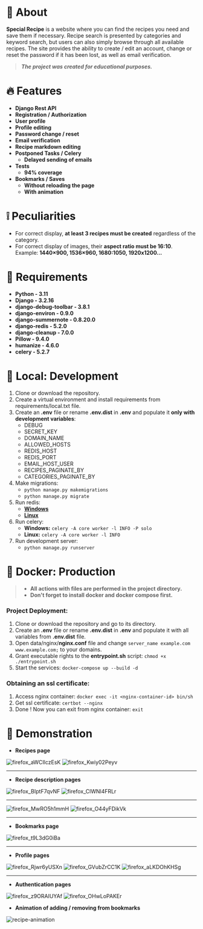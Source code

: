 # 📃 About

**Special Recipe** is a website where you can find the recipes you need and save them if necessary.
Recipe search is presented by categories and keyword search, but users can also simply browse through 
all available recipes.
The site provides the ability to create / edit an account, change or reset the password if it has been lost, 
as well as email verification.

> ***The project was created for educational purposes.***

# 🔥 Features

* **Django Rest API**
* **Registration / Authorization**
* **User profile**
* **Profile editing**
* **Password change / reset**
* **Email verification**
* **Recipe markdown editing**
* **Postponed Tasks / Celery**
  * **Delayed sending of emails**
* **Tests**
  * **94% coverage**
* **Bookmarks / Saves**
  * **Without reloading the page**
  * **With animation**

# ❕ Peculiarities

* For correct display, **at least 3 recipes must be created** regardless of the category.
* For correct display of images, their **aspect ratio must be 16:10**. Example: **1440×900, 1536×960, 1680:1050, 1920x1200...**

# 📜 Requirements

* **Python - 3.11**
* **Django - 3.2.16**
* **django-debug-toolbar - 3.8.1**
* **django-environ - 0.9.0**
* **django-summernote - 0.8.20.0**
* **django-redis - 5.2.0**
* **django-cleanup - 7.0.0**
* **Pillow - 9.4.0**
* **humanize - 4.6.0**
* **celery - 5.2.7**

# 💽 Local: Development

1. Clone or download the repository.
2. Create a virtual environment and install requirements from requirements/local.txt file.
3. Create an **.env** file or rename **.env.dist** in **.env** and populate it **only with development variables**:
   * DEBUG
   * SECRET_KEY
   * DOMAIN_NAME
   * ALLOWED_HOSTS
   * REDIS_HOST
   * REDIS_PORT
   * EMAIL_HOST_USER
   * RECIPES_PAGINATE_BY
   * CATEGORIES_PAGINATE_BY
4. Make migrations:
   * `python manage.py makemigrations`
   * `python manage.py migrate`
5. Run redis:
   * [**Windows**](https://github.com/microsoftarchive/redis/releases)
   * [**Linux**](https://www.digitalocean.com/community/tutorials/how-to-install-and-secure-redis-on-ubuntu-22-04)
6. Run celery:
   * **Windows:** `celery -A core worker -l INFO -P solo`
   * **Linux:** `celery -A core worker -l INFO`
7. Run development server:
   * `python manage.py runserver`

# 🐳 Docker: Production

> * **All actions with files are performed in the project directory.**
> * **Don't forget to install docker and docker compose first.**
 
### Project Deployment:

1. Clone or download the repository and go to its directory.
2. Create an **.env** file or rename **.env.dist** in **.env** and populate it with all variables from **.env.dist** file.
3. Open data/nginx/**nginx.conf** file and change `server_name example.com www.example.com;` to your domains.
4. Grant executable rights to the **entrypoint.sh** script: `chmod +x ./entrypoint.sh`
5. Start the services: `docker-compose up --build -d`

### Obtaining an ssl certificate:

1. Access nginx container: `docker exec -it <nginx-container-id> bin/sh`
2. Get ssl certificate: `certbot --nginx`
3. Done ! Now you can exit from nginx container: `exit`

# 🌄 Demonstration
* **Recipes page**

![firefox_aWCIlczEsK](https://user-images.githubusercontent.com/97694131/220066734-baa81672-6c34-4493-a734-25923d7e2dd5.jpg)
![firefox_Kwiy02Peyv](https://user-images.githubusercontent.com/97694131/220066751-f4e56670-b28f-46b1-a2d4-2f8be6f56dff.png)
<hr>

* **Recipe description pages**

![firefox_BIptF7qvNF](https://user-images.githubusercontent.com/97694131/220067183-6f268b3f-4df7-40a8-9a0d-1e22fd434b10.png)
![firefox_ClWNl4FRLr](https://user-images.githubusercontent.com/97694131/220067195-5c6fce3f-486e-41df-b269-514256f3d2b6.png)
<hr>

![firefox_MwRO5h1mmH](https://user-images.githubusercontent.com/97694131/220067240-2a42cc0a-e34e-4a6c-bf21-e44381d398d6.png)
![firefox_O44yFDikVk](https://user-images.githubusercontent.com/97694131/220067264-7c6a5fcf-1216-44b6-906f-90e4cdfc3f6d.png)
<hr>

* **Bookmarks page**

![firefox_t9L3dG0iBa](https://user-images.githubusercontent.com/97694131/222557584-4e93b400-62d9-4954-8154-fd2b1eff4a92.png)
<hr>

* **Profile pages**

![firefox_Rjwr6yUSXn](https://user-images.githubusercontent.com/97694131/228260132-94c3b088-46b7-4188-8f1b-a2279133ea9b.png)
![firefox_GVubZrCC1K](https://user-images.githubusercontent.com/97694131/228260184-ba6e80e7-1351-4273-9383-6293d5b673f1.png)
![firefox_aLKDOhKHSg](https://user-images.githubusercontent.com/97694131/228260189-13084b42-4231-4a65-8e80-e00b01a76e3f.png)
<hr>

* **Authentication pages**

![firefox_z9ORAIUYAf](https://user-images.githubusercontent.com/97694131/220067677-08dd1c7c-29a9-45db-9bb5-24f453c1e017.png)
![firefox_OHwLoPAKEr](https://user-images.githubusercontent.com/97694131/220067688-9b4f426a-edc5-4aba-baab-b6756febe96e.png)

* **Animation of adding / removing from bookmarks**

![recipe-animation](https://user-images.githubusercontent.com/97694131/228067650-30dff9d6-9671-4081-bd70-18606594cc17.gif)
